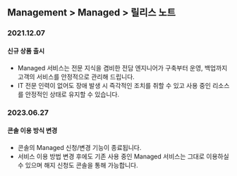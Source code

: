 ## Management > Managed > 릴리스 노트

### 2021.12.07
#### 신규 상품 출시
* Managed 서비스는 전문 지식을 겸비한 전담 엔지니어가 구축부터 운영, 백업까지 고객의 서비스를 안정적으로 관리해 드립니다.
* IT 전문 인력이 없어도 장애 발생 시 즉각적인 조치를 취할 수 있고 사용 중인 리소스를 안정적인 상태로 유지할 수 있습니다.

### 2023.06.27
#### 콘솔 이용 방식 변경
* 콘솔의 Managed 신청/변경 기능이 종료됩니다.
* 서비스 이용 방법 변경 후에도 기존 사용 중인 Managed 서비스는 그대로 이용하실 수 있으며 해지 신청도 콘솔을 통해 가능합니다.